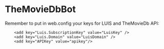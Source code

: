 # TheMovieDbBot

Remember to put in web.config your keys for LUIS and TheMovieDb API:

```<add key="Luis.ModelId" value="LuisId" />
	<add key="Luis.SubscriptionKey" value="LuisKey" />
	<add key="Luis.Domain" value="LuisDomain" />
	<add key="APIKey" value="apikey"/>
```